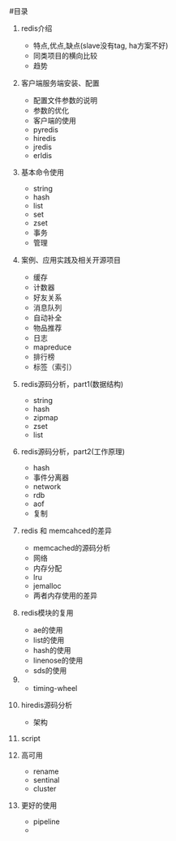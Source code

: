 #目录

1. redis介绍
	* 特点,优点,缺点(slave没有tag, ha方案不好)
	*  同类项目的横向比较
	* 趋势

2. 客户端服务端安装、配置
	* 配置文件参数的说明
	* 参数的优化
	* 客户端的使用
	* pyredis
	* hiredis
	* jredis
	* erldis

3. 基本命令使用
	* string
	* hash
	* list
	* set
	* zset
	* 事务
	* 管理

4. 案例、应用实践及相关开源项目
    * 缓存
    * 计数器
    * 好友关系
    * 消息队列
    * 自动补全
    * 物品推荐
    * 日志
    * mapreduce
    * 排行榜
    * 标签（索引）

5. redis源码分析，part1(数据结构)
	* string
	* hash
	* zipmap
	* zset
	* list

6. redis源码分析，part2(工作原理)
	* hash
	* 事件分离器
	* network
	* rdb
	* aof
	* 复制

7. redis 和 memcahced的差异
	* memcached的源码分析
	* 网络
	* 内存分配
	* lru
	* jemalloc
	* 两者内存使用的差异

8. redis模块的复用
	* ae的使用
	* list的使用
	* hash的使用
	* linenose的使用
	* sds的使用

9. 
	* timing-wheel

10. hiredis源码分析
	* 架构

11. script

12. 高可用
	* rename
	* sentinal
	* cluster

13. 更好的使用
	* pipeline
	* 
